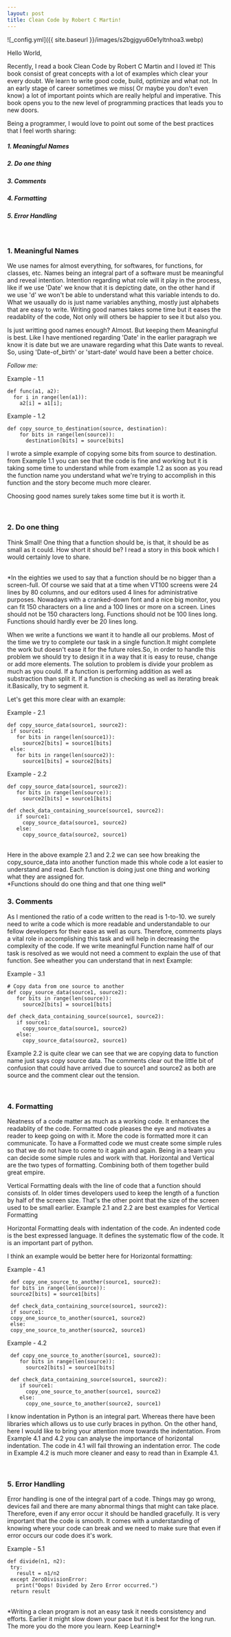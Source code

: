 ```yaml
---
layout: post
title: Clean Code by Robert C Martin!
---
```


![_config.yml]({{ site.baseurl }}/images/s2bgjgyu60e1yltnhoa3.webp)

Hello World,

  Recently, I read a book Clean Code by Robert C Martin and I loved it! This book consist of great concepts with a lot of examples which clear your every doubt. We  learn to write good code, build, optimize and what not. In an early stage of career sometimes we miss( Or maybe you don't even know) a lot of important points which are really helpful and imperative. This book opens you to the new level of programming practices that leads you to new doors.

  Being a programmer, I would love to point out some of the best practices that I feel worth sharing:

##### 1. Meaningful Names
##### 2. Do one thing
##### 3. Comments
##### 4. Formatting
##### 5. Error Handling

<br>

### 1. Meaningful Names
  
  We use names for almost everything, for softwares, for functions, for classes, etc. Names being an integral part of a software must be meaningful and reveal intention. Intention regarding what role will it play in the process, like if we use 'Date' we know that it is depicting date, on the other hand if we use 'd' we won't be able to understand what this variable intends to do. What we usaually do is just name variables anything, mostly just alphabets that are easy to write. Writing good names takes some time but it eases the readablity of the code, Not only will others be happier to see it but also you.
  
  Is just writting good names enough? Almost. But keeping them Meaningful is best. Like I have mentioned regarding 'Date' in the earlier paragraph we know it is date but we are unaware regarding what this Date wants to reveal. So, using 'Date-of_birth' or 'start-date' would have been a better choice. 
  
  *Follow me:*<br>

Example - 1.1

```
def func(a1, a2):
  for i in range(len(a1)):
    a2[i] = a1[i];
```

Example - 1.2

```
def copy_source_to_destination(source, destination):
    for bits in range(len(source)):
      destination[bits] = source[bits]

```

  I wrote a simple example of copying some bits from source to destination. from Example 1.1 you can see that the code is fine and working but it is taking some time to understand while from example 1.2 as soon as you read the function name you understand what we're trying to accomplish in this function and the story become much more clearer.
  
  Choosing good names surely takes some time but it is worth it.

<br>

### 2. Do one thing
  
  Think Small! One thing that a function should be, is that, it should be as small as it could. How short it should be? I read a story in this book which I would certainly love to share. 
  
  <br>
  *In the eighties we used to say that a function should be no bigger than a screen-full. Of course we said that at a time when VT100 screens were 24 lines by 80 columns, and our editors used 4 lines for administrative purposes. Nowadays with a cranked-down font and a nice big monitor, you can fit 150 characters on a line and a 100 lines or more on a screen. Lines should not be 150 characters long. Functions should not be 100 lines long. Functions should hardly ever be 20 lines long.
  <br>
  
   When we write a functions we want it to handle all our problems. Most of the time we try to complete our task in a single function.It might complete the work but doesn't ease it for the future roles.So, in order to handle this problem we should try to design it in a way that it is easy to reuse, change or add more elements. The solution to problem is divide your problem as much as you could. If a function is performing addition as well as substraction than split it. If a function is checking as well as iterating break it.Basically, try to segment it.

Let's get this more clear with an example:
 
 Example - 2.1
 
 ```
 def copy_source_data(source1, source2):
  if source1:
    for bits in range(len(source1)):
      source2[bits] = source1[bits]
  else:
    for bits in range(len(source2)):
      source1[bits] = source2[bits]
 ```
 
 Example - 2.2
 
 ```
 def copy_source_data(source1, source2):
    for bits in range(len(source)):
      source2[bits] = source1[bits]
      
 def check_data_containing_source(source1, source2):
    if source1:
      copy_source_data(source1, source2)
    else:
      copy_source_data(source2, source1)
 ```
<br>
Here in the above example 2.1 and 2.2 we can see how breaking the copy_source_data into another function made this whole code a lot easier to understand and read. Each function is doing just one thing and working what they are assigned for. 
<br>
*Functions should do one thing and that one thing well*
<br>            
<h3>3. Comments</h3>
  
  As I mentioned the ratio of a code written to the read is 1-to-10. we surely need to write a code which is more readable and understandable to our fellow developers for their ease as well as ours. Therefore, comments plays a vital role in accomplishing this task and will help in decreasing the complexity of the code. If we write meaningful Function name half of our task is resolved as we would not need a comment to explain the use of that function.
  See wheather you can understand that in next Example:

 Example - 3.1
 
 ```
 # Copy data from one source to another
 def copy_source_data(source1, source2):
    for bits in range(len(source)):
      source2[bits] = source1[bits]
      
 def check_data_containing_source(source1, source2):
    if source1:
      copy_source_data(source1, source2)
    else:
      copy_source_data(source2, source1)
 ```

Example 2.2 is quite clear we can see that we are copying data to function name just says copy source data. The comments clear out the little bit of confusion that could have arrived due to source1 and source2 as both are source and the comment clear out the tension.

<br>
<h3>4. Formatting</h3>
  
  Neatness of a code matter as much as a working code. It enhances the readablity of the code. Formatted code pleases the eye and motivates a reader to keep going on with it. More the code is formatted more it can communicate. To have a Formatted code we must create some simple rules so that we do not have to come to it again and again. Being in a team you can decide some simple rules and work with that. Horizontal and Vertical are the two types of formatting. Combining both of them together build great empire.<br> 
  
  Vertical Formatting deals with the line of code that a function should consists of. In older times developers used to keep the length of a function by half of the screen size. That's the other point that the size of the screen used to be small earlier.
  Example 2.1 and 2.2 are best examples for Vertical Formatting<br>
  
  Horizontal Formatting deals with indentation of the code. An indented code is the best expressed language. It defines the systematic flow of the code. It is an important part of python.

I think an example would be better here for Horizontal formatting:

Example - 4.1

```
 def copy_one_source_to_another(source1, source2):
 for bits in range(len(source)):
 source2[bits] = source1[bits]
      
 def check_data_containing_source(source1, source2):
 if source1:
 copy_one_source_to_another(source1, source2)
 else:
 copy_one_source_to_another(source2, source1)
```

Example - 4.2

```
 def copy_one_source_to_another(source1, source2):
    for bits in range(len(source)):
      source2[bits] = source1[bits]
      
 def check_data_containing_source(source1, source2):
    if source1:
      copy_one_source_to_another(source1, source2)
    else:
      copy_one_source_to_another(source2, source1)
```

I know indentation in Python is an integral part. Whereas there have been libraries which allows us to use curly braces in python. On the other hand, here I would like to bring your attention more towards the indentation. From Example 4.1 and 4.2 you can analyse the importance of horizontal indentation. The code in 4.1 will fail throwing an indentation error. The code in Example 4.2 is much more cleaner and easy to read than in Example 4.1.

<br>
<h3>5. Error Handling</h3>
  
  Error handling is one of the integral part of a code. Things may go wrong, devices fail and there are many abnormal things that might can take place. Therefore, even if any error occur it should be handled gracefully. It is very important that the code is smooth. It comes with a understanding of knowing where your code can break and we need to make sure that even if error occurs our code does it's work.

Example - 5.1

 ```
 def divide(n1, n2):
  try:
    result = n1/n2
  except ZeroDivisionError:
    print("Oops! Divided by Zero Error occurred.")
  return result
 ```
<br>  
*Writing a clean program is not an easy task it needs consistency and efforts. Earlier it might slow down your pace but it is best for the long run. The more you do the more you learn. Keep Learning!*
